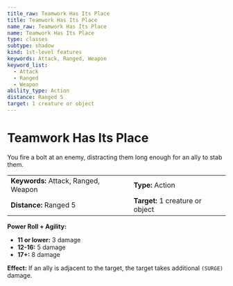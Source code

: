 ```yaml
---
title_raw: Teamwork Has Its Place
title: Teamwork Has Its Place
name_raw: Teamwork Has Its Place
name: Teamwork Has Its Place
type: classes
subtype: shadow
kind: 1st-level features
keywords: Attack, Ranged, Weapon
keyword_list:
  - Attack
  - Ranged
  - Weapon
ability_type: Action
distance: Ranged 5
target: 1 creature or object
---
```


# Teamwork Has Its Place

You fire a bolt at an enemy, distracting them long enough for an ally to stab them.

|                                      |                                  |
| :----------------------------------- | :------------------------------- |
| **Keywords:** Attack, Ranged, Weapon | **Type:** Action                 |
| **Distance:** Ranged 5               | **Target:** 1 creature or object |

**Power Roll + Agility:**

- **11 or lower:** 3 damage
- **12-16:** 5 damage
- **17+:** 8 damage

**Effect:** If an ally is adjacent to the target, the target takes additional `(SURGE)` damage.
